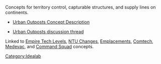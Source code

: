 Concepts for territory control, capturable structures, and supply lines
on continents.

- [Urban Outposts Concept
  Description](http://www.planetside-idealab.com/idea_urbanareas.shtml)

<!-- -->

- [Urban Outposts discussion
  thread](http://s3.invisionfree.com/Planetside_Idealab/index.php?showtopic=22)

Linked to [Empire Tech
Levels](http://www.planetside-idealab.com/idea_empire_levels.shtml),
[NTU Changes](http://www.planetside-idealab.com/idea_ntu_changes.shtml),
[Emplacements](http://www.planetside-idealab.com/idea_emplacements.shtml),
[Comtech](http://www.planetside-idealab.com/idea_newcertifications.shtml),
[Medevac](http://www.planetside-idealab.com/idea_interface_chat.shtml#revive),
and [Command
Squad](http://www.planetside-idealab.com/idea_command_abilities.shtml#commandsquads)
concepts.

[Category:Idealab](/Category:Idealab "wikilink")
